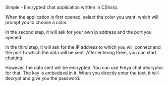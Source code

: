Simple - Encrypted chat application written in CSharp.

When the application is first opened, select the color you want, which will prompt you to choose a color.

In the second step, it will ask for your own ip address and the port you opened.

In the third step, it will ask for the IP address to which you will connect and the port to which the data will be sent. After entering them, you can start chatting.

However, the data sent will be encrypted. You can use Freya chat decryptor for that. The key is embedded in it. When you directly enter the text, it will decrypt and give you the password.
